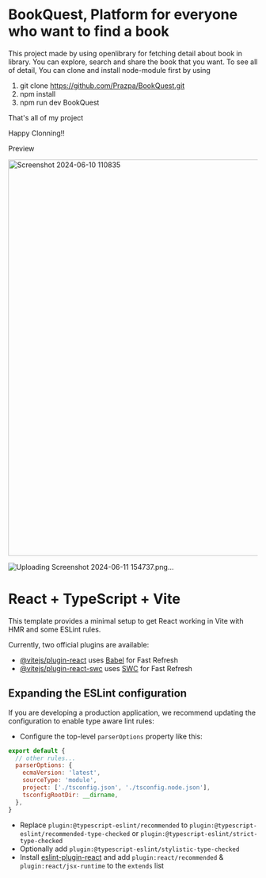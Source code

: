 # BookQuest, Platform for everyone who want to find a book 
This project made by using openlibrary for fetching detail about book in library.
You can explore, search and share the book that you want.
To see all of detail, You can clone and install node-module first by using
1. git clone https://github.com/Prazpa/BookQuest.git
2. npm install 
3. npm run dev BookQuest

That's all of my project

Happy Clonning!!

Preview



<img width="800" alt="Screenshot 2024-06-10 110835" src="https://github.com/Prazpa/BookQuest/assets/150646070/dae6b644-2162-49ba-a687-d624aaa141b9">

![Uploading Screenshot 2024-06-11 154737.png…]()



# React + TypeScript + Vite

This template provides a minimal setup to get React working in Vite with HMR and some ESLint rules.

Currently, two official plugins are available:

- [@vitejs/plugin-react](https://github.com/vitejs/vite-plugin-react/blob/main/packages/plugin-react/README.md) uses [Babel](https://babeljs.io/) for Fast Refresh
- [@vitejs/plugin-react-swc](https://github.com/vitejs/vite-plugin-react-swc) uses [SWC](https://swc.rs/) for Fast Refresh

## Expanding the ESLint configuration

If you are developing a production application, we recommend updating the configuration to enable type aware lint rules:

- Configure the top-level `parserOptions` property like this:

```js
export default {
  // other rules...
  parserOptions: {
    ecmaVersion: 'latest',
    sourceType: 'module',
    project: ['./tsconfig.json', './tsconfig.node.json'],
    tsconfigRootDir: __dirname,
  },
}
```

- Replace `plugin:@typescript-eslint/recommended` to `plugin:@typescript-eslint/recommended-type-checked` or `plugin:@typescript-eslint/strict-type-checked`
- Optionally add `plugin:@typescript-eslint/stylistic-type-checked`
- Install [eslint-plugin-react](https://github.com/jsx-eslint/eslint-plugin-react) and add `plugin:react/recommended` & `plugin:react/jsx-runtime` to the `extends` list
